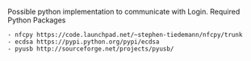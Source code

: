 Possible python implementation to communicate with Login.
Required Python Packages

	- nfcpy https://code.launchpad.net/~stephen-tiedemann/nfcpy/trunk
	- ecdsa https://pypi.python.org/pypi/ecdsa
	- pyusb http://sourceforge.net/projects/pyusb/ 

